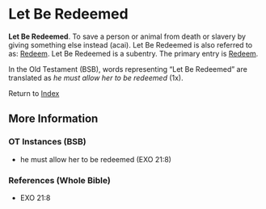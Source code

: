 # Let Be Redeemed
**Let Be Redeemed**. 
To save a person or animal from death or slavery by giving something else instead (acai). 
Let Be Redeemed is also referred to as: 
[Redeem](Redeem.md). 
Let Be Redeemed is a subentry. The primary entry is 
[Redeem](Redeem.md). 


In the Old Testament (BSB), words representing “Let Be Redeemed” are translated as 
*he must allow her to be redeemed* (1x). 




Return to [Index](00-Index.md)

## More Information

### OT Instances (BSB)

* he must allow her to be redeemed (EXO 21:8)



### References (Whole Bible)

* EXO 21:8



